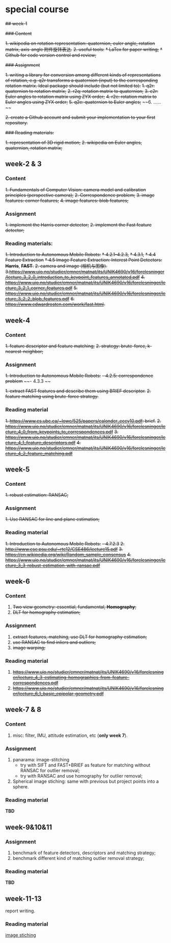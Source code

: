 # special course

~~## week-1~~

~~### Content~~

~~1. wikipedia on rotation representation: quaternion, euler angle, rotation matrix, axis-angle 附件旋转表达.~~
~~2. useful tools:~~
   ~~* LaTex for paper writing;~~
   ~~* Github for code version control and review;~~

~~### Assignment~~

~~1. writing a library for conversion among different kinds of representations of rotation, e.g. q2r transforms a quaternion (input) to the corresponding rotation matrix. Ideal package should include (but not limited to):~~
   ~~1. q2r: quaternion to rotation matrix;~~
   ~~2. r2q: rotation matrix to quaternion;~~
   ~~3. e2r: Euler angles to rotation matrix using ZYX order;~~
   ~~4. r2e: rotation matrix to Euler angles using ZYX order;~~
   ~~5. q2e: quaternion to Euler angles;~~
   ~~6. ...... ~~

~~2. create a Github account and submit your implementation to your first repository.~~

~~### Reading materials:~~

~~1. representation of 3D rigid motion;~~
~~2. wikipedia on Euler angles, quaternion, rotation matrix;~~

## week-2 & 3

### Content

~~1. Fundamentals of Computer Vision: camera model and calibration principles (perspective camera);~~
~~2. Correspondence problem;~~
~~3. image features: corner features;~~
~~4. image features: blob features;~~

### Assignment 
~~1. implement the Harris corner detector;~~
~~2. implement the Fast feature detector;~~

### Reading materials:

~~1. Introduction to Autonomous Mobile Robots:~~
   ~~* 4.2.1-4.2.3,~~
   ~~* 4.3.1,~~
   ~~* 4.4 Feature Extraction~~
   ~~* 4.5 Image Feature Extraction: Interest Point Detectors:~~ ~~**Harris**~~, ~~**FAST**.~~
~~2. camera and image (相机与图像).~~
~~3.https://www.uio.no/studier/emner/matnat/its/UNIK4690/v16/forelesninger/lecture_3_2_0_introduction_to_keypoint_features_annotated.pdf~~
~~4. https://www.uio.no/studier/emner/matnat/its/UNIK4690/v16/forelesninger/lecture_3_2_1_corner_features.pdf~~
~~5. https://www.uio.no/studier/emner/matnat/its/UNIK4690/v16/forelesninger/lecture_3_2_2_blob_features.pdf~~
~~6. https://www.edwardrosten.com/work/fast.html.~~


## week-4

### Content

~~1. feature descriptor and feature matching;~~
~~2. strategy: brute-force, k-nearest-neighbor;~~

### Assignment

~~1. Introduction to Autonomous Mobile Robots:~~ 
   ~~- 4.2.5: correspondence problem~~
   ~~- 4.3.3 ~~

~~1. extract FAST features and describe them using BRIEF descriptor.~~
~~2. feature matching using brute-force strategy.~~

### Reading material

~~1. https://www.cs.ubc.ca/~lowe/525/papers/calonder_eccv10.pdf: brief.~~
~~2. https://www.uio.no/studier/emner/matnat/its/UNIK4690/v16/forelesninger/lecture_4_0_from_keypoints_to_correspondences.pdf~~
~~3. https://www.uio.no/studier/emner/matnat/its/UNIK4690/v16/forelesninger/lecture_4_1_feature_descriptors.pdf~~
~~4. https://www.uio.no/studier/emner/matnat/its/UNIK4690/v16/forelesninger/lecture_4_2_feature_matching.pdf~~

## week-5 

### Content

~~1. robust estimation: RANSAC;~~

### Assignment

~~1. Use RANSAC for line and plane estimation;~~

### Reading material

~~1. Introduction to Autonomous Mobile Robots:~~
   ~~- 4.7.2.3~~
~~2. http://www.cse.psu.edu/~rtc12/CSE486/lecture15.pdf~~
~~3. https://en.wikipedia.org/wiki/Random_sample_consensus~~
~~4. https://www.uio.no/studier/emner/matnat/its/UNIK4690/v16/forelesninger/lecture_3_3-robust-estimation-with-ransac.pdf~~

## week-6

### Content

1. ~~Two view geometry: essential, fundamental, **Homography**;~~
2. ~~DLT for homography estimation;~~

### Assignment

1. ~~extract features, matching, use DLT for homography estimation;~~
2. ~~use RANSAC to find inliers and outliers;~~
3. ~~image warping;~~

### Reading material

1. ~~https://www.uio.no/studier/emner/matnat/its/UNIK4690/v16/forelesninger/lecture_4_3-estimating-homographies-from-feature-correspondences.pdf~~
2. ~~https://www.uio.no/studier/emner/matnat/its/UNIK4690/v16/forelesninger/lecture_6_1_basic_epipolar-geometry.pdf~~

## week-7 & 8

### Content

1. misc: filter, IMU, attitude estimation, etc (**only week 7**).

### Assignment

1. panarama: image-stitching
   * try with SIFT and FAST+BRIEF as feature for matching without RANSAC for outlier removal;
   * try with RANSAC and use homography for outlier removal;
2. Spherical image stiching: same with previous but project points into a sphere.

### Reading material

**TBD**

## week-9&10&11 

### Assignment

1. benchmark of feature detectors, descriptors and matching strategy;
2. benchmark different kind of matching outlier removal strategy;

### Reading material

**TBD**

## week-11-13

report writing.

### Reading material
[image stiching](https://web.stanford.edu/class/cs231m/lectures/lecture-5-stitching-blending.pdf)
